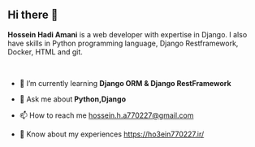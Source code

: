 ## Hi there 👋

<p><b>Hossein Hadi Amani</b> is a web developer with expertise in Django. I also have skills in Python programming language, Django Restframework, Docker, HTML and git.</p>
  <br>
<ul dir="auto">
  <li><p>🌱 I’m currently learning <strong>Django ORM & Django RestFramework</strong></p></li>
  <li><p>💬 Ask me about<strong> Python,Django</strong></p></li>
  <li><p>📫 How to reach me <a href="mailto:hossein.h.a770227@gmail.com">hossein.h.a770227@gmail.com</a></p></li>
 <li><p>📄 Know about my experiences <a href="https://ho3ein770227.ir/" rel="nofollow">https://ho3ein770227.ir/</a></p></li>
</ul>

